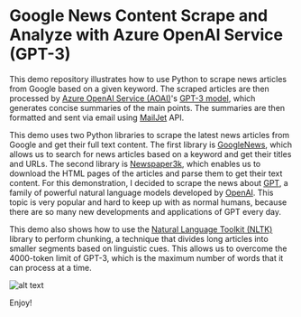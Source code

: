# Google News Content Scrape and Analyze with Azure OpenAI Service (GPT-3)

This demo repository illustrates how to use Python to scrape news articles from Google based on a given keyword. The scraped articles are then processed by [Azure OpenAI Service (AOAI)](https://learn.microsoft.com/en-us/azure/cognitive-services/openai/overview)'s [GPT-3 model](https://learn.microsoft.com/en-us/azure/cognitive-services/openai/concepts/models#gpt-3-models), which generates concise summaries of the main points. The summaries are then formatted and sent via email using [MailJet](https://www.mailjet.com/) API.

This demo uses two Python libraries to scrape the latest news articles from Google and get their full text content. The first library is [GoogleNews](https://pypi.org/project/GoogleNews/), which allows us to search for news articles based on a keyword and get their titles and URLs. The second library is [Newspaper3k](https://pypi.org/project/newspaper3k/), which enables us to download the HTML pages of the articles and parse them to get their text content. For this demonstration, I decided to scrape the news about [GPT](https://en.wikipedia.org/wiki/Generative_pre-trained_transformer), a family of powerful natural language models developed by [OpenAI](https://openai.com/). This topic is very popular and hard to keep up with as normal humans, because there are so many new developments and applications of GPT every day.

This demo also shows how to use the [Natural Language Toolkit (NLTK)](https://www.nltk.org/) library to perform chunking, a technique that divides long articles into smaller segments based on linguistic cues. This allows us to overcome the 4000-token limit of GPT-3, which is the maximum number of words that it can process at a time.

![alt text](https://github.com/easonlai/google_news_content_scrape_and_analyze_with_gpt/blob/main/git-images/git-image-1.png)

Enjoy!

